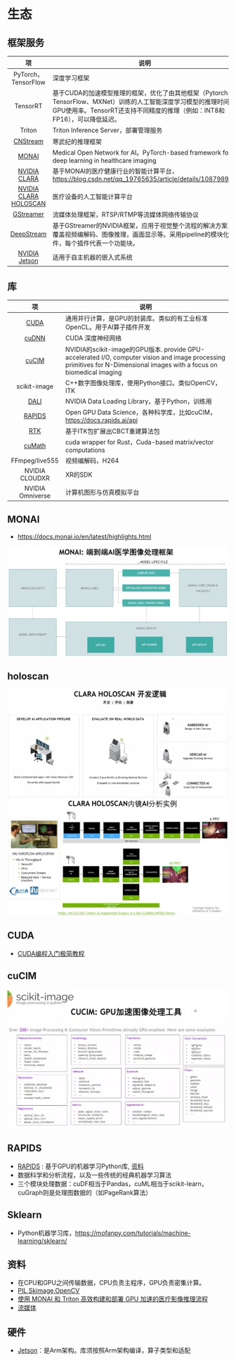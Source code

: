 # 生态

## 框架服务
| 项 | 说明 |
| :-: | - |
| PyTorch，TensorFlow | 深度学习框架 |
| TensorRT | 基于CUDA的加速模型推理的框架，优化了由其他框架（Pytorch、TensorFlow、MXNet）训练的人工智能深度学习模型的推理时间和GPU使用率。TensorRT还支持不同精度的推理（例如：INT8和FP16），可以降低延迟。 |
| Triton | Triton Inference Server，部署管理服务 |
| [CNStream](https://github.com/Cambricon/CNStream/blob/master/docs/release_document/latest/Cambricon-CNStream-User-Guide-CN-vlatest.pdf) | 寒武纪的推理框架 |
| [MONAI](http://www.cww.net.cn/article?id=480005) | Medical Open Network for AI。PyTorch-based framework for deep learning in healthcare imaging |
| [NVIDIA CLARA](https://developer.nvidia.com/clara)  | 基于MONAI的医疗健康行业的智能计算平台，https://blog.csdn.net/qq_19765635/article/details/108798962 |
| [NVIDIA CLARA HOLOSCAN](https://www.nvidia.cn/clara/medical-devices/) | 医疗设备的人工智能计算平台 |
| [GStreamer](https://www.cnblogs.com/xleng/p/10948838.html) | 流媒体处理框架，RTSP/RTMP等流媒体网络传输协议  |
| [DeepStream](https://blog.csdn.net/Tosonw/article/details/104154090) | 基于GStreamer的NVIDIA框架，应用于视觉整个流程的解决方案，覆盖视频编解码、图像推理，画面显示等。采用pipeline的模块化插件，每个插件代表一个功能块。 |
| [NVIDIA Jetson](https://baike.baidu.com/item/NVIDIA%20Jetson/23623742) | 适用于自主机器的嵌入式系统  |

## 库
| 项 | 说明 |
| :-: | - |
| [CUDA](https://devblogs.nvidia.com/even-easier-introduction-cuda/) | 通用并行计算，是GPU的封装库。类似的有工业标准OpenCL。用于AI算子插件开发 |
| [cuDNN]() | CUDA 深度神经网络 |
| [cuCIM](https://www.quansight.com/post/performance-for-image-processing-with-cucim) | NVIDIA的scikit-image的GPU版本. provide GPU-accelerated I/O, computer vision and image processing primitives for N-Dimensional images with a focus on biomedical imaging |
| scikit-image | C++数字图像处理库，使用Python接口。类似OpenCV，ITK |
| [DALI](https://github.com/NVIDIA/DALI) | NVIDIA Data Loading Library，基于Python，训练用 |
| [RAPIDS](https://rapids.ai/) | Open GPU Data Science，各种科学库，比如cuCIM，https://docs.rapids.ai/api |
| [RTK](http://www.openrtk.org/) | 基于ITK包扩展出CBCT重建算法包 |
| [cuMath](https://crates.io/crates/cumath/) | cuda wrapper for Rust，Cuda-based matrix/vector computations |
| FFmpeg/live555 | 视频编解码，H264 |
| NVIDIA CLOUDXR | XR的SDK |
| NVIDIA Omniverse | 计算机图形与仿真模拟平台 |

## MONAI
* https://docs.monai.io/en/latest/highlights.html

![](../s/eco/monai.png)

## holoscan
![](../s/eco/holoscan_dev.png)
![](../s/eco/holoscan.png)

## CUDA
* [CUDA编程入门极简教程](https://zhuanlan.zhihu.com/p/34587739)

## cuCIM
![](../s/eco/cucim.png)

## RAPIDS
* [RAPIDS](https://www.nvidia.cn/deep-learning-ai/software/rapids/) : 基于GPU的机器学习Python库, [资料](https://www.datalearner.com/blog/1051562381920769)
* 数据科学和分析流程，以及一些传统的经典机器学习算法
* 三个模块处理数据：cuDF相当于Pandas，cuML相当于scikit-learn，cuGraph则是处理图数据的（如PageRank算法）

## Sklearn
* Python机器学习库，https://mofanpy.com/tutorials/machine-learning/sklearn/

## 资料
* 在CPU和GPU之间传输数据，CPU负责主程序，GPU负责密集计算。
* [PIL,Skimage,OpenCV](https://blog.csdn.net/qq_43258953/article/details/101154116)
* [使用 MONAI 和 Triton 高效构建和部署 GPU 加速的医疗影像推理流程](https://mp.weixin.qq.com/s/HeD4QwrTJyPcxmNnw2z5fQ)
* [流媒体](https://sw.wangyaqi.cn/#/common/streammedia)

## 硬件
* [Jetson](https://www.nvidia.cn/autonomous-machines/embedded-systems/)：是Arm架构。库须按照Arm架构编译，算子类型和适配

